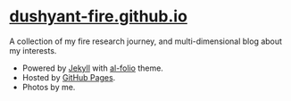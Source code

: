 # [dushyant-fire.github.io](https://dushyant-fire.github.io )

A collection of my fire research journey, and multi-dimensional blog about my interests.

- Powered by <a href="https://jekyllrb.com/" target="_blank">Jekyll</a> with <a href="https://github.com/alshedivat/al-folio">al-folio</a> theme.
- Hosted by <a href="https://pages.github.com/" target="_blank">GitHub Pages</a>.
- Photos by me.
